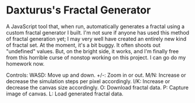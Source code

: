 # Daxturus's Fractal Generator
A JavaScript tool that, when run, automatically generates a fractal using a custom fractal generator I built. I'm not sure if anyone has used this method of fractal generation yet; I may very well have created an entirely new kind of fractal set.
At the moment, it's a bit buggy. It often shoots out "undefined" values. But, on the bright side, it works, and I'm finally free from this horrible curse of nonstop working on this project. I can go do my homework now.

Controls:
WASD: Move up and down.
+/-: Zoom in or out.
M/N: Increase or decrease the simulation steps per pixel accordingly.
I/K: Increase or decrease the canvas size accordingly.
O: Download fractal data.
P: Capture image of canvas.
L: Load generated fractal data.
